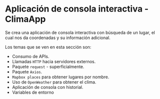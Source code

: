 # Aplicación de consola interactiva - ClimaApp

Se crea una aplicación de consola interactiva con búsqueda de un lugar, el cual nos da coordenadas y su información adicional. 

Los temas que se ven en esta sección son: 

- Consumo de APIs.
- Llamadas `HTTP` hacia servidores externos.
- Paquete `request` - superficialmente.
- Paquete `Axios`.
- `Mapbox places` para obtener lugares por nombre.
- Uso de `OpenWeather` para obtener el clima.
- Aplicación de consola con historial.
- Variables de entorno